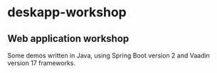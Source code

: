 # deskapp-workshop

## Web application workshop

Some demos written in Java, using Spring Boot version 2 and Vaadin version 17 frameworks.
